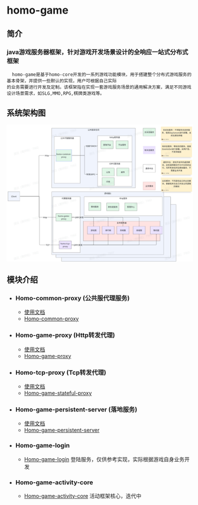 # homo-game

## 简介
### java游戏服务器框架，针对游戏开发场景设计的全响应一站式分布式框架
```text
  homo-game是基于homo-core开发的一系列游戏功能模块，用于搭建整个分布式游戏服务的基本骨架，并提供一些默认的实现，用户可根据自己实际
的业务需要进行开发及定制。该框架指在实现一套游戏服务场景的通用解决方案，满足不同游戏设计场景需求，如SLG,MMO,RPG,棋牌类游戏等。
```
## 系统架构图
![homo-proxy](docs/images/架构图.jpg)
## 模块介绍
- ### Homo-common-proxy (公共服代理服务)
  - [使用文档](docs/homo_common_proxy.md) 
  - [Homo-common-proxy](homo-common-proxy)
- ### Homo-game-proxy (Http转发代理)
  - [使用文档](docs/homo_game_proxy.md) 
  - [Homo-game-proxy](homo-game-proxy)
- ### Homo-tcp-proxy (Tcp转发代理)
  - [使用文档](docs/homo_tcp_proxy.md) 
  - [Homo-game-stateful-proxy](homo-game-stateful-proxy)
- ### Homo-game-persistent-server (落地服务)
  - [使用文档](docs/homo_persistent.md) 
  - [Homo-game-persistent-server](homo-game-persistent-server)
- ### Homo-game-login 
  - [Homo-game-login](homo-game-login)
  登陆服务，仅供参考实现，实际根据游戏自身业务开发
- ### Homo-game-activity-core
  - [Homo-game-activity-core](homo-game-activity-core)
  活动框架核心，迭代中